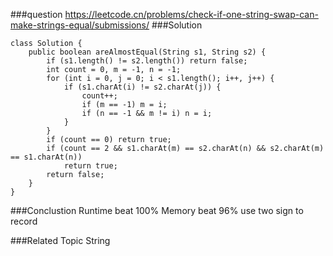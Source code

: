###question
https://leetcode.cn/problems/check-if-one-string-swap-can-make-strings-equal/submissions/
###Solution
```
class Solution {
    public boolean areAlmostEqual(String s1, String s2) {
        if (s1.length() != s2.length()) return false;
        int count = 0, m = -1, n = -1;
        for (int i = 0, j = 0; i < s1.length(); i++, j++) {
            if (s1.charAt(i) != s2.charAt(j)) {
                count++;
                if (m == -1) m = i;
                if (n == -1 && m != i) n = i;
            }
        }
        if (count == 0) return true;
        if (count == 2 && s1.charAt(m) == s2.charAt(n) && s2.charAt(m) == s1.charAt(n))
            return true;
        return false;
    }
}
```

###Conclustion
Runtime beat 100%
Memory beat 96%
use two sign to record

###Related Topic
String